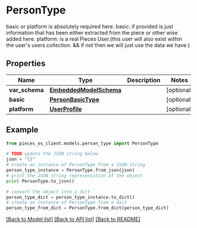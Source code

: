 # PersonType

basic or platform is absolutely required here. basic: if provided is just information that has been either extracted from the piece or other wise added here. platform: is a real Pieces User.(this user will also exist within the user's users collection. && if not then we will just use the data we have.)

## Properties
Name | Type | Description | Notes
------------ | ------------- | ------------- | -------------
**var_schema** | [**EmbeddedModelSchema**](EmbeddedModelSchema.md) |  | [optional] 
**basic** | [**PersonBasicType**](PersonBasicType.md) |  | [optional] 
**platform** | [**UserProfile**](UserProfile.md) |  | [optional] 

## Example

```python
from pieces_os_client.models.person_type import PersonType

# TODO update the JSON string below
json = "{}"
# create an instance of PersonType from a JSON string
person_type_instance = PersonType.from_json(json)
# print the JSON string representation of the object
print PersonType.to_json()

# convert the object into a dict
person_type_dict = person_type_instance.to_dict()
# create an instance of PersonType from a dict
person_type_from_dict = PersonType.from_dict(person_type_dict)
```
[[Back to Model list]](../README.md#documentation-for-models) [[Back to API list]](../README.md#documentation-for-api-endpoints) [[Back to README]](../README.md)


